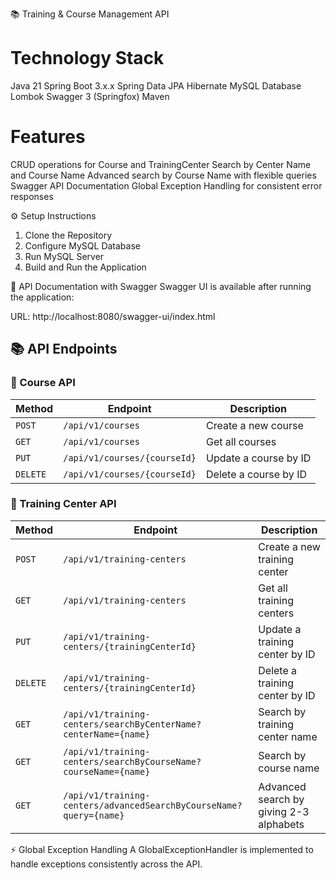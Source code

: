 📚 Training & Course Management API

# Technology Stack
Java 21
Spring Boot 3.x.x
Spring Data JPA
Hibernate
MySQL Database
Lombok
Swagger 3 (Springfox)
Maven

# Features
CRUD operations for Course and TrainingCenter
Search by Center Name and Course Name
Advanced search by Course Name with flexible queries
Swagger API Documentation
Global Exception Handling for consistent error responses


⚙️ Setup Instructions
1. Clone the Repository
2. Configure MySQL Database
3. Run MySQL Server
4.  Build and Run the Application


📝 API Documentation with Swagger
Swagger UI is available after running the application:

URL: http://localhost:8080/swagger-ui/index.html


## 📚 API Endpoints

### 🎯 Course API

| Method   | Endpoint                     | Description           |
|----------|------------------------------|-----------------------|
| `POST`   | `/api/v1/courses`            | Create a new course   |
| `GET`    | `/api/v1/courses`            | Get all courses       |
| `PUT`    | `/api/v1/courses/{courseId}` | Update a course by ID |
| `DELETE` | `/api/v1/courses/{courseId}` | Delete a course by ID |



### 🎯 Training Center API

| Method   | Endpoint                                                           | Description                       |
|----------|--------------------------------------------------------------------|-----------------------------------|
| `POST`   | `/api/v1/training-centers`                                         | Create a new training center      |
| `GET`    | `/api/v1/training-centers`                                         | Get all training centers          |
| `PUT`    | `/api/v1/training-centers/{trainingCenterId}`                      | Update a training center by ID    |
| `DELETE` | `/api/v1/training-centers/{trainingCenterId}`                      | Delete a training center by ID    |
| `GET`    | `/api/v1/training-centers/searchByCenterName?centerName={name}`    | Search by training center name    |
| `GET`    | `/api/v1/training-centers/searchByCourseName?courseName={name}`    | Search by course name             |
| `GET`    | `/api/v1/training-centers/advancedSearchByCourseName?query={name}` | Advanced search by giving 2-3 alphabets |
                                                               


⚡ Global Exception Handling
A GlobalExceptionHandler is implemented to handle exceptions consistently across the API.
